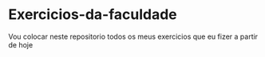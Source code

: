 # Exercicios-da-faculdade
 Vou colocar neste repositorio todos os meus exercicios que eu fizer a partir de hoje
